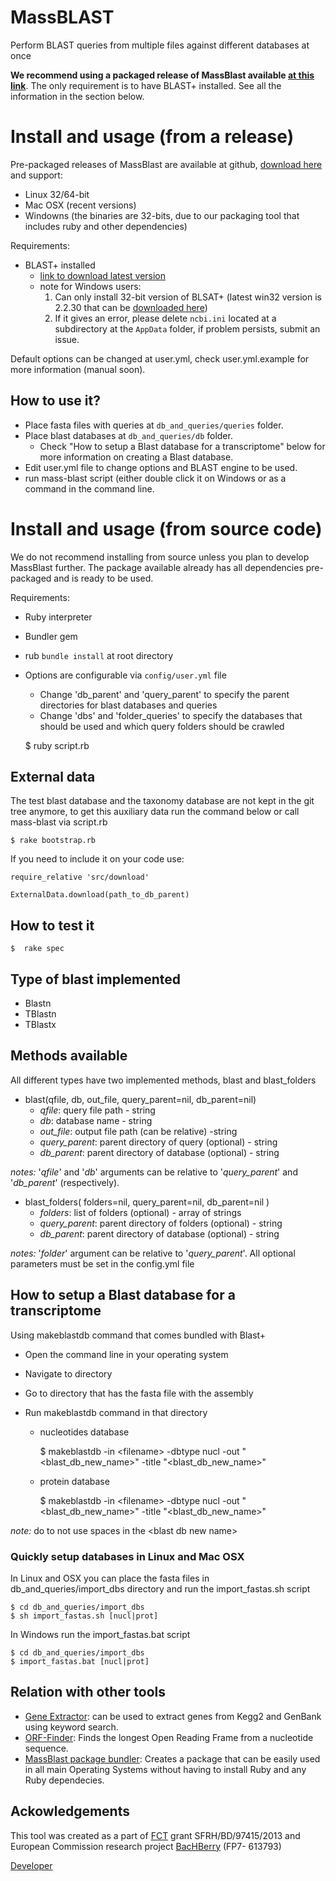 MassBLAST
==========

Perform BLAST queries from multiple files against different databases at once

**We recommend using a packaged release of MassBlast available [at this link](https://github.com/averissimo/mass-blast/releases)**. The only requirement is to have BLAST+ installed. See all the information in the section below.

# Install and usage (from a release)

Pre-packaged releases of MassBlast are available at github, [download here](https://github.com/averissimo/mass-blast/releases) and support:
  - Linux 32/64-bit
  - Mac OSX (recent versions)
  - Windowns (the binaries are 32-bits, due to our packaging tool that includes ruby and other dependencies)

Requirements:
- BLAST+ installed
  -  [link to download latest version](https://blast.ncbi.nlm.nih.gov/Blast.cgi?PAGE_TYPE=BlastDocs&DOC_TYPE=Download)
    - note for Windows users:
      1. Can only install 32-bit version of BLSAT+ (latest win32 version is 2.2.30 that can be [downloaded here](ftp://ftp.ncbi.nlm.nih.gov/blast/executables/blast+/2.2.30/))
      2. If it gives an error, please delete `ncbi.ini` located at a subdirectory at the `AppData` folder, if problem persists, submit an issue.

Default options can be changed at user.yml, check user.yml.example for more information (manual soon).

## How to use it?

- Place fasta files with queries at `db_and_queries/queries` folder.
- Place blast databases at `db_and_queries/db` folder.
  - Check "How to setup a Blast database for a transcriptome" below for more information on creating a Blast database.
- Edit user.yml file to change options and BLAST engine to be used.
- run mass-blast script (either double click it on Windows or as a command in the command line.

# Install and usage (from source code)

We do not recommend installing from source unless you plan to develop MassBlast further. The package available already has all dependencies pre-packaged and is ready to be used.

Requirements:
- Ruby interpreter
- Bundler gem
- rub `bundle install` at root directory
- Options are configurable via `config/user.yml` file
  - Change 'db_parent' and 'query_parent' to specify the parent directories for blast databases and queries
  - Change 'dbs' and 'folder_queries' to specify the databases that should be used and which query folders should be crawled

  $ ruby script.rb

## External data

The test blast database and the taxonomy database are not kept in the git tree anymore, to get this auxiliary data run the command below or call mass-blast via script.rb

    $ rake bootstrap.rb

If you need to include it on your code use:

    require_relative 'src/download'

    ExternalData.download(path_to_db_parent)

## How to test it

    $  rake spec

## Type of blast implemented

- Blastn
- TBlastn
- TBlastx

## Methods available

All different types have two implemented methods, blast and blast_folders

- blast(qfile, db, out_file, query_parent=nil, db_parent=nil)
  - *qfile*: query file path - string
  - *db*: database name - string
  - *out_file*: output file path (can be relative) -string
  - *query_parent*: parent directory of query (optional) - string
  - *db_parent*: parent directory of database (optional) - string

*notes:* '*qfile*' and '*db*' arguments can be relative to '*query_parent*' and '*db_parent*' (respectively).

- blast_folders( folders=nil, query_parent=nil, db_parent=nil )
  - *folders*: list of folders (optional) - array of strings
  - *query_parent*: parent directory of folders (optional) - string
  - *db_parent*: parent directory of database (optional) - string

*notes:* '*folder*' argument can be relative to '*query_parent*'. All optional parameters must be set in the config.yml file

## How to setup a Blast database for a transcriptome

Using makeblastdb command that comes bundled with Blast+

- Open the command line in your operating system
- Navigate to directory
- Go to directory that has the fasta file with the assembly
- Run makeblastdb command in that directory

  - nucleotides database

    $ makeblastdb -in &lt;filename&gt; -dbtype nucl -out "&lt;blast_db_new_name&gt;" -title "&lt;blast_db_new_name&gt;"

  - protein database

    $ makeblastdb -in &lt;filename&gt; -dbtype nucl -out "&lt;blast_db_new_name&gt;" -title "&lt;blast_db_new_name&gt;"

*note:* do to not use spaces in the &lt;blast db new name&gt;

### Quickly setup databases in Linux and Mac OSX

In Linux and OSX you can place the fasta files in db_and_queries/import_dbs directory and run the import_fastas.sh script

    $ cd db_and_queries/import_dbs
    $ sh import_fastas.sh [nucl|prot]

In Windows run the import_fastas.bat script

    $ cd db_and_queries/import_dbs
    $ import_fastas.bat [nucl|prot]

## Relation with other tools

- [Gene Extractor](https://github.com/averissimo/gene-extractor/): can be used to extract genes from Kegg2 and GenBank using keyword search.
- [ORF-Finder](http://github.com/averissimo/orf_finder): Finds the longest Open Reading Frame from a nucleotide sequence.
- [MassBlast package bundler](https://github.com/averissimo/app-mass-blast): Creates a package that can be easily used in all main Operating Systems without having to install Ruby and any Ruby dependecies.

## Ackowledgements

This tool was created as a part of [FCT](www.fct.p) grant SFRH/BD/97415/2013 and European Commission research project [BacHBerry](www.bachberry.eu) (FP7- 613793)

[Developer](http://web.tecnico.ulisboa.pt/andre.verissimo/)
